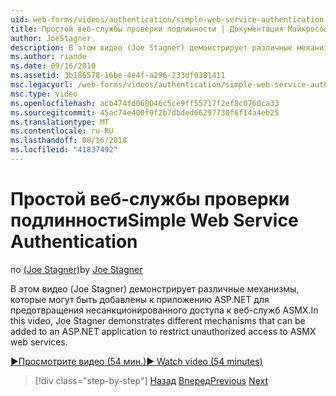 ```yaml
---
uid: web-forms/videos/authentication/simple-web-service-authentication
title: Простой веб-службы проверки подлинности | Документация Майкрософт
author: JoeStagner
description: В этом видео (Joe Stagner) демонстрирует различные механизмы, которые могут быть добавлены к приложению ASP.NET для предотвращения несанкционированного доступа к веб-служб ASMX...
ms.author: riande
ms.date: 09/16/2010
ms.assetid: 3b186578-16be-4e4f-a296-233df0381411
msc.legacyurl: /web-forms/videos/authentication/simple-web-service-authentication
msc.type: video
ms.openlocfilehash: acb474fd060046c5ce9ff55717f2ef8c0760ca33
ms.sourcegitcommit: 45ac74e400f9f2b7dbded66297730f6f14a4eb25
ms.translationtype: MT
ms.contentlocale: ru-RU
ms.lasthandoff: 08/16/2018
ms.locfileid: "41837492"
---
```

<a name="simple-web-service-authentication"></a><span data-ttu-id="8ccc3-103">Простой веб-службы проверки подлинности</span><span class="sxs-lookup"><span data-stu-id="8ccc3-103">Simple Web Service Authentication</span></span>
====================
<span data-ttu-id="8ccc3-104">по [(Joe Stagner)](https://github.com/JoeStagner)</span><span class="sxs-lookup"><span data-stu-id="8ccc3-104">by [Joe Stagner](https://github.com/JoeStagner)</span></span>

<span data-ttu-id="8ccc3-105">В этом видео (Joe Stagner) демонстрирует различные механизмы, которые могут быть добавлены к приложению ASP.NET для предотвращения несанкционированного доступа к веб-служб ASMX.</span><span class="sxs-lookup"><span data-stu-id="8ccc3-105">In this video, Joe Stagner demonstrates different mechanisms that can be added to an ASP.NET application to restrict unauthorized access to ASMX web services.</span></span>

[<span data-ttu-id="8ccc3-106">&#9654;Просмотрите видео (54 мин.)</span><span class="sxs-lookup"><span data-stu-id="8ccc3-106">&#9654; Watch video (54 minutes)</span></span>](https://channel9.msdn.com/Blogs/ASP-NET-Site-Videos/simple-web-service-authentication)

> [!div class="step-by-step"]
> <span data-ttu-id="8ccc3-107">[Назад](implement-the-registration-verification-pattern.md)
> [Вперед](creating-inactive-users.md)</span><span class="sxs-lookup"><span data-stu-id="8ccc3-107">[Previous](implement-the-registration-verification-pattern.md)
[Next](creating-inactive-users.md)</span></span>
